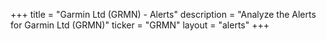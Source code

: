 +++
title = "Garmin Ltd (GRMN) - Alerts"
description = "Analyze the Alerts for Garmin Ltd (GRMN)"
ticker = "GRMN"
layout = "alerts"
+++

